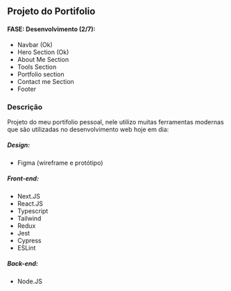 ## Projeto do Portifolio

#### FASE: Desenvolvimento (2/7):

- Navbar (Ok)
- Hero Section (Ok)
- About Me Section
- Tools Section
- Portfolio section
- Contact me Section
- Footer

### Descrição

Projeto do meu portifolio pessoal, nele utilizo muitas ferramentas modernas que são utilizadas no desenvolvimento web hoje em dia:

##### Design:

- Figma (wireframe e protótipo)

##### Front-end:

- Next.JS
- React.JS
- Typescript
- Tailwind
- Redux
- Jest
- Cypress
- ESLint

##### Back-end:

- Node.JS
